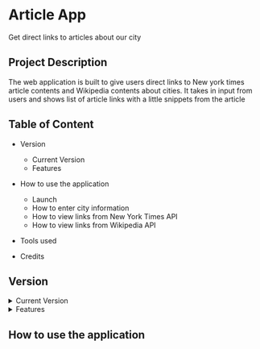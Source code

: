 # Article App #
Get direct links to articles about our city


## Project Description ##
The web application is built to give users direct links to New york times article contents and Wikipedia contents about cities.
It takes in input from users and shows list of article links with a little snippets from the article 

## Table of Content ##
* Version 
    * Current Version 
    * Features
* How to use the application
    * Launch 
    * How to enter city information
    * How to view links from New York Times API 
    * How to view links from Wikipedia API

* Tools used 

* Credits

## Version ##

<details>
           <summary>Current Version</summary>
           <p>V1.0</p>
</details>

<details>
           <summary>Features</summary>
           <p>1. Allows input like Street and city from users</p>
            <p>2. Shows amchored article titles from NYT API AND Wikipedia API</p>
             <p>3. Snippets of article can also be seen below airticle titles</p>
</details>

## How to use the application ##

